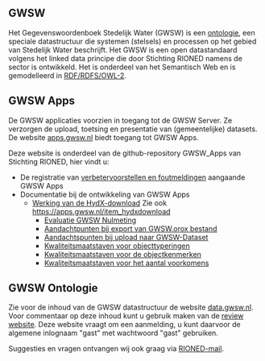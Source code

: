 ## GWSW ##
Het Gegevenswoordenboek Stedelijk Water (GWSW) is een [ontologie](https://nl.wikipedia.org/wiki/Ontologie_(informatica)), een speciale datastructuur die systemen (stelsels) en processen op het gebied van Stedelijk Water beschrijft. 
Het GWSW is een open datastandaard volgens het linked data principe die door Stichting RIONED namens de sector is ontwikkeld. 
Het is onderdeel van het Semantisch Web en is gemodelleerd in [RDF/RDFS/OWL-2](https://en.wikipedia.org/wiki/Resource_Description_Framework).

## GWSW Apps ##
De GWSW applicaties voorzien in toegang tot de GWSW Server. Ze verzorgen de upload, toetsing en presentatie van (gemeentelijke) datasets.
De website [apps.gwsw.nl](https://apps.gwsw.nl) biedt toegang tot GWSW Apps.

Deze website is onderdeel van de github-repository GWSW_Apps van Stichting RIONED, hier vindt u:
- De registratie van [verbetervoorstellen en foutmeldingen](https://github.com/StichtingRIONED/GWSW_Apps/issues) aangaande GWSW Apps 
- Documentatie bij de ontwikkeling van GWSW Apps
  - [Werking van de HydX-download](hst_HydxDownload) Zie ook https://apps.gwsw.nl/item_hydxdownload
	- [Evaluatie GWSW Nulmeting](hst_1)
	- [Aandachtpunten bij export van GWSW.orox bestand](hst_2)
	- [Aandachtspunten bij upload naar GWSW-Dataset](hst_3)
	- [Kwaliteitsmaatstaven voor objecttyperingen](tab_1)
	- [Kwaliteitsmaatstaven voor de objectkenmerken](tab_2)
	- [Kwaliteitsmaatstaven voor het aantal voorkomens](tab_3)

## GWSW Ontologie ##
Zie voor de inhoud van de GWSW datastructuur de website [data.gwsw.nl](https://data.gwsw.nl). 
Voor commentaar op deze inhoud kunt u gebruik maken van de [review website](https://review.gwsw.nl/webprotege/). Deze website vraagt om een aanmelding, u kunt daarvoor de algemene inlognaam "gast" met wachtwoord "gast" gebruiken. 

Suggesties en vragen ontvangen wij ook graag via [RIONED-mail](mailto:gwsw@rioned.org).
